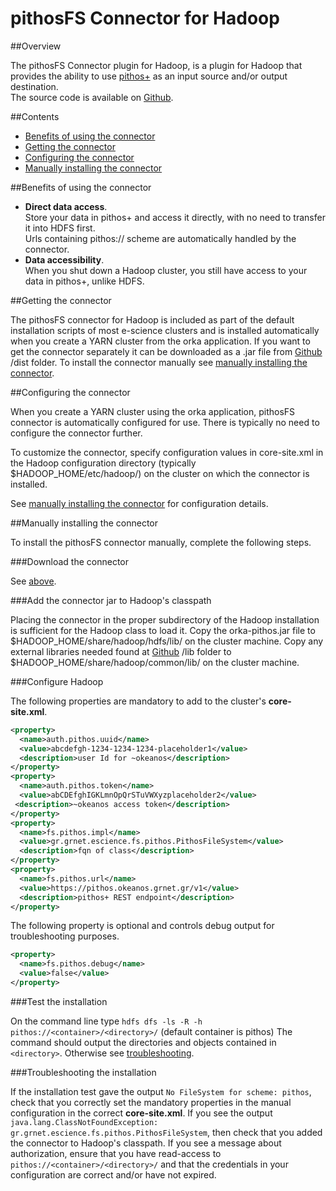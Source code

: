 pithosFS Connector for Hadoop
=====

##Overview

The pithosFS Connector plugin for Hadoop, is a plugin for Hadoop that provides the ability to use [pithos+](https://okeanos.grnet.gr/services/pithos/) as an input source and/or output destination.  
The source code is available on [Github](https://github.com/grnet/e-science/tree/develop/pithosfs/java).


##Contents

- [Benefits of using the connector](#benefits-of-using-the-connector)
- [Getting the connector](#getting-the-connector)
- [Configuring the connector](#configuring-the-connector)
- [Manually installing the connector](#manually-installing-the-connector)

##Benefits of using the connector

- **Direct data access**.  
Store your data in pithos+ and access it directly, with no need to transfer it into HDFS first.  
Urls containing pithos:// scheme are automatically handled by the connector.
- **Data accessibility**.  
When you shut down a Hadoop cluster, you still have access to your data in pithos+, unlike HDFS.

##Getting the connector

The pithosFS connector for Hadoop is included as part of the default installation scripts of most e-science clusters and is installed automatically when you create a YARN cluster from the orka application.
If you want to get the connector separately it can be downloaded as a .jar file from [Github](https://github.com/grnet/e-science/tree/develop/pithosfs/java/dist) /dist folder.
To install the connector manually see [manually installing the connector](#manually-installing-the-connector).

##Configuring the connector

When you create a YARN cluster using the orka application, pithosFS connector is automatically configured for use.
There is typically no need to configure the connector further.

To customize the connector, specify configuration values in core-site.xml in the Hadoop configuration directory (typically $HADOOP_HOME/etc/hadoop/) on the cluster on which the connector is installed.

See [manually installing the connector](#manually-installing-the-connector) for configuration details.

##Manually installing the connector

To install the pithosFS connector manually, complete the following steps. 

###Download the connector

See [above](#getting-the-connector).

###Add the connector jar to Hadoop's classpath

Placing the connector in the proper subdirectory of the Hadoop installation is sufficient for the Hadoop class to load it. 
Copy the orka-pithos.jar file to $HADOOP_HOME/share/hadoop/hdfs/lib/ on the cluster machine.
Copy any external libraries needed found at [Github](ttps://github.com/grnet/e-science/tree/develop/pithosfs/java/lib) /lib folder to $HADOOP_HOME/share/hadoop/common/lib/ on the cluster machine.

###Configure Hadoop

The following properties are mandatory to add to the cluster's **core-site.xml**.
```xml
<property>
  <name>auth.pithos.uuid</name>
  <value>abcdefgh-1234-1234-1234-placeholder1</value>
  <description>user Id for ~okeanos</description>
</property>
<property>
  <name>auth.pithos.token</name>
  <value>abCDEfghIGKLmnOpQrSTuVWXyzplaceholder2</value>
 <description>~okeanos access token</description>
</property>
<property>
  <name>fs.pithos.impl</name>
  <value>gr.grnet.escience.fs.pithos.PithosFileSystem</value>
  <description>fqn of class</description>
</property>
<property>
  <name>fs.pithos.url</name>
  <value>https://pithos.okeanos.grnet.gr/v1</value>
  <description>pithos+ REST endpoint</description>
</property>
```
The following property is optional and controls debug output for troubleshooting purposes.
```xml
<property>
  <name>fs.pithos.debug</name>
  <value>false</value>
</property>
```

###Test the installation

On the command line type `hdfs dfs -ls -R -h pithos://<container>/<directory>/` (default container is pithos)
The command should output the directories and objects contained in `<directory>`.
Otherwise see [troubleshooting](#troubleshooting-the-installation).

###Troubleshooting the installation

If the installation test gave the output `No FileSystem for scheme: pithos`, check that you correctly set the mandatory properties in the manual configuration in the correct **core-site.xml**.
If you see the output `java.lang.ClassNotFoundException: gr.grnet.escience.fs.pithos.PithosFileSystem`, then check that you added the connector to Hadoop's classpath. If you see a message about authorization, ensure that you have read-access to `pithos://<container>/<directory>/` and that the credentials in your configuration are correct and/or have not expired.